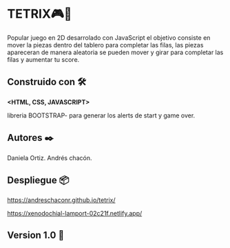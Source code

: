 # TETRIX🎮🧩
Popular juego en 2D desarrolado con JavaScript  el objetivo consiste en mover la piezas dentro del tablero para completar las filas, las piezas apareceran de manera aleatoria se pueden mover y girar para completar las filas y aumentar tu score.

## Construido con 🛠️
**<HTML, CSS, JAVASCRIPT>**

 libreria BOOTSTRAP- para generar los alerts de start y game over.
## Autores ✒️
Daniela Ortiz.
Andrés chacón.
## Despliegue 📦

https://andreschaconr.github.io/tetrix/

https://xenodochial-lamport-02c21f.netlify.app/
## Version 1.0 📌
